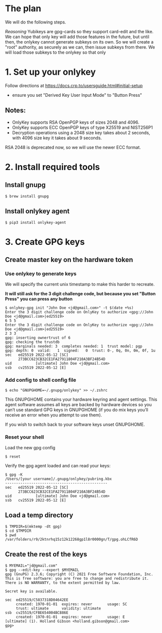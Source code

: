 # The plan

We will do the following steps.

*Reasoning*
Yubikeys are gpg-cards so they support card-edit and the like. We can hope that only key will add those features in the future, but until then, the onlykey cannot generate subkeys on its own. So we will create a "root" authority, as securely as we can, then issue subkeys from there. We will load those subkeys to the onlykey so that only 

# 1. Set up your onlykey
Follow directions at https://docs.crp.to/usersguide.html#initial-setup

- ensure you set "Derived Key User Input Mode" to "Button Press"

## Notes:

- OnlyKey supports RSA OpenPGP keys of sizes 2048 and 4096.
- OnlyKey supports ECC OpenPGP keys of type X25519 and NIST256P1
- Decryption operations using a 2048 size key takes about 2 seconds, with 4096 size key it takes about 9 seconds.

RSA 2048 is deprecated now, so we will use the newer ECC format.


# 2. Install required tools

## Install gnupg
```console
$ brew install gnupg
```

## Install onlykey agent
``` console
$ pip3 install onlykey-agent
```

# 3. Create GPG keys

## Create master key on the hardware token

### Use onlykey to generate keys
We will specify the current unix timestamp to make this harder to recreate.

**It will still ask for the 3 digit challenge code, but because you set "Button Press" you can press any button**

```console
$ onlykey-gpg init "John Doe <jd@gmail.com>" -t $(date +%s)
Enter the 3 digit challenge code on OnlyKey to authorize <gpg://John Doe <jd@gmail.com>|ed25519>
6 5 5
Enter the 3 digit challenge code on OnlyKey to authorize <gpg://John Doe <jd@gmail.com>|ed25519>
2 3 3
gpg: inserting ownertrust of 6
gpg: checking the trustdb
gpg: marginals needed: 3  completes needed: 1  trust model: pgp
gpg: depth: 0  valid:   1  signed:   0  trust: 0-, 0q, 0n, 0m, 0f, 1u
sec   ed25519 2022-05-12 [SC]
      273BCC623CB32CE1FA27911804F210A3BF24B54D
uid           [ultimate] John Doe <jd@gmail.com>
ssb   cv25519 2022-05-12 [E]
```

### Add config to shell config file
```console
$ echo "GNUPGHOME=~/.gnupg/onlykey" >> ~/.zshrc
```

This GNUPGHOME contains your hardware keyring and agent settings. This agent software assumes all keys are backed by hardware devices so you can’t use standard GPG keys in GNUPGHOME (if you do mix keys you’ll receive an error when you attempt to use them).

If you wish to switch back to your software keys unset GNUPGHOME.

### Reset your shell

Load the new gpg config
```console
$ reset
```

Verify the gpg agent loaded and can read your keys:
```console
$ gpg -K
/Users/[your username]/.gnupg/onlykey/pubring.kbx
-----------------------------------------------
sec   ed25519 2022-05-12 [SC]
      273BCC623CB32CE1FA27911804F210A3BF24B54D
uid           [ultimate] John Doe <jd@gmail.com>
ssb   cv25519 2022-05-12 [E]
```

## Load a temp directory
```console
$ TMPDIR=$(mktemp -dt gpg)
$ cd $TMPDIR
$ pwd
/var/folders/r9/2ktnrhq15z12k12268gp1l8r0000gn/T/gpg.ohLCfR6D
```

## Create the rest of the keys
```console
$ MYEMAIL="jd@gmail.com"
$ gpg --edit-key --expert $MYEMAIL
gpg (GnuPG) 2.3.6; Copyright (C) 2021 Free Software Foundation, Inc.
This is free software: you are free to change and redistribute it.
There is NO WARRANTY, to the extent permitted by law.

Secret key is available.

sec  ed25519/C5837318D04642EE
     created: 1970-01-01  expires: never       usage: SC
     trust: ultimate      validity: ultimate
ssb  cv25519/CFBE654004BC886E
     created: 1970-01-01  expires: never       usage: E
[ultimate] (1). Holland Gibson <holland.gibson@gmail.com>
gpg>
```
